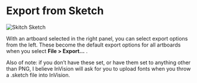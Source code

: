 # Export from Sketch

![Skitch Sketch](http://i.imgur.com/JJZEMAB.png)

With an artboard selected in the right panel, you can select export options from the left. These become the default export options for all artboards when you select **File > Export…** .

Also of note: if you don’t have these set, or have them set to anything other than PNG, I believe InVision will ask for you to upload fonts when you throw a .sketch file into InVision.
